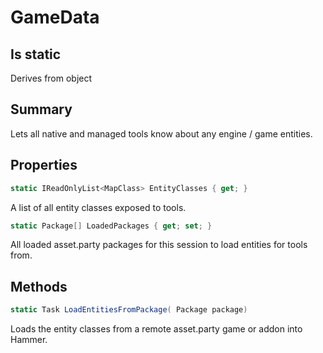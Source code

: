 # GameData

## Is static
Derives from object

## Summary

Lets all native and managed tools know about any engine / game entities.
## Properties

```c#
static IReadOnlyList<MapClass> EntityClasses { get; } 
```
A list of all entity classes exposed to tools.
```c#
static Package[] LoadedPackages { get; set; } 
```
All loaded asset.party packages for this session to load entities for tools from.
## Methods

```c#
static Task LoadEntitiesFromPackage( Package package) 
```
Loads the entity classes from a remote asset.party game or addon into Hammer.
